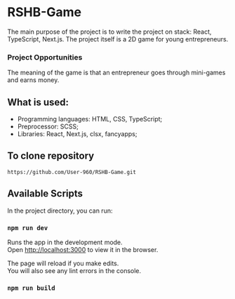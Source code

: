 # RSHB-Game

The main purpose of the project is to write the project on stack: React, TypeScript, Next.js. The project itself is a 2D game for young entrepreneurs.

### Project Opportunities

The meaning of the game is that an entrepreneur goes through mini-games and earns money.

## What is used:

- Programming languages: HTML, CSS, TypeScript;
- Preprocessor: SCSS;
- Libraries: React, Next.js, clsx, fancyapps;

## To clone repository

```shell
https://github.com/User-960/RSHB-Game.git
```

## Available Scripts

In the project directory, you can run:

### `npm run dev`

Runs the app in the development mode.\
Open [http://localhost:3000](http://localhost:3000) to view it in the browser.

The page will reload if you make edits.\
You will also see any lint errors in the console.

### `npm run build`
